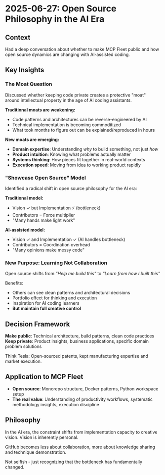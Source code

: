 # 2025-06-27: Open Source Philosophy in the AI Era

## Context
Had a deep conversation about whether to make MCP Fleet public and how open source dynamics are changing with AI-assisted coding.

## Key Insights

### The Moat Question
Discussed whether keeping code private creates a protective "moat" around intellectual property in the age of AI coding assistants.

**Traditional moats are weakening:**
- Code patterns and architectures can be reverse-engineered by AI
- Technical implementation is becoming commoditized
- What took months to figure out can be explained/reproduced in hours

**New moats are emerging:**
- **Domain expertise**: Understanding *why* to build something, not just *how*
- **Product intuition**: Knowing what problems actually matter  
- **Systems thinking**: How pieces fit together in real-world contexts
- **Execution speed**: Moving from idea to working product rapidly

### "Showcase Open Source" Model
Identified a radical shift in open source philosophy for the AI era:

**Traditional model:**
- Vision ✓ but Implementation ⚡ (bottleneck)
- Contributors = Force multiplier
- "Many hands make light work"

**AI-assisted model:**
- Vision ✓ and Implementation ✓ (AI handles bottleneck)
- Contributors = Coordination overhead
- "Many opinions make messy code"

### New Purpose: Learning Not Collaboration
Open source shifts from *"Help me build this"* to *"Learn from how I built this"*

Benefits:
- Others can see clean patterns and architectural decisions
- Portfolio effect for thinking and execution
- Inspiration for AI coding learners
- **But maintain full creative control**

## Decision Framework
**Make public**: Technical architecture, build patterns, clean code practices
**Keep private**: Product insights, business applications, specific domain problem solutions

Think Tesla: Open-sourced patents, kept manufacturing expertise and market execution.

## Application to MCP Fleet
- **Open source**: Monorepo structure, Docker patterns, Python workspace setup
- **The real value**: Understanding of productivity workflows, systematic methodology insights, execution discipline

## Philosophy
In the AI era, the constraint shifts from implementation capacity to creative vision. Vision is inherently personal.

GitHub becomes less about collaboration, more about knowledge sharing and technique demonstration.

Not selfish - just recognizing that the bottleneck has fundamentally changed.